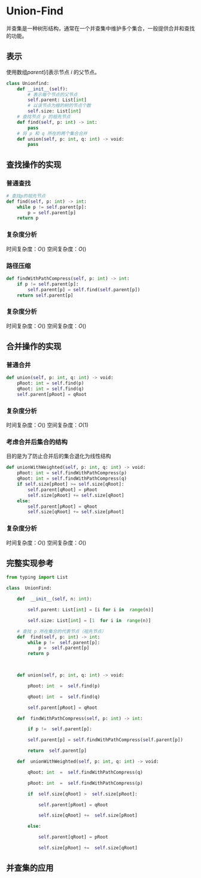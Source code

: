 # Union-Find
并查集是一种树形结构，通常在一个并查集中维护多个集合，一般提供合并和查找的功能。

## 表示
使用数组$parent[i]$表示节点 $i$ 的父节点。
```python
class Unionfind:
	def __init__(self):
		# 表示每个节点的父节点
		self.parent: List[int]
		# 以该节点为根的树的节点个数
		self.size: List[int]
	# 查找节点 p 的祖先节点
	def find(self, p: int) -> int:
		pass
	# 将 p 和 q 所在的两个集合合并
	def union(self, p: int, q: int) -> void:
		pass
```

## 查找操作的实现
### 普通查找
```python
# 查找p的祖先节点
def find(self, p: int) -> int:
	while p != self.parent[p]:
		p = self.parent[p]
	return p
```
### 复杂度分析
时间复杂度：$O()$
空间复杂度：$O()$

### 路径压缩
```python
def findWithPathCompress(self, p: int) -> int:
	if p != self.parent[p]:
		self.parent[p] = self.find(self.parent[p])
	return self.parent[p]
```
### 复杂度分析
时间复杂度：$O()$
空间复杂度：$O()$

## 合并操作的实现
### 普通合并
```python
def union(self, p: int, q: int) -> void:
	pRoot: int = self.find(p)
	qRoot: int = self.find(q)
	self.parent[pRoot] = qRoot
```
### 复杂度分析
时间复杂度：$O()$
空间复杂度：$O(1)$
### 考虑合并后集合的结构
目的是为了防止合并后的集合退化为线性结构
```python
def unionWithWeighted(self, p: int, q: int) -> void:
	pRoot: int = self.findWithPathCompress(p)
	qRoot: int = self.findWithPathCompress(q)
	if self.size[pRoot] >= self.size[qRoot]:
		self.parent[qRoot] = pRoot
		self.size[pRoot] += self.size[qRoot]
	else:
		self.parent[pRoot] = qRoot
		self.size[qRoot] += self.size[pRoot]
```
### 复杂度分析
时间复杂度：$O()$
空间复杂度：$O()$
## 完整实现参考
```python
from typing import List

class  UnionFind:

	def  __init__(self, n: int):

		self.parent: List[int] = [i for i in  range(n)]

		self.size: List[int] = [1  for i in  range(n)]

	# 查找 p 所在集合的代表节点（祖先节点）
	def  find(self, p: int) -> int:
		while p !=  self.parent[p]:
			p =  self.parent[p]
		return p

  

	def union(self, p: int, q: int) -> void:

		pRoot: int  =  self.find(p)

		qRoot: int  =  self.find(q)

		self.parent[pRoot] = qRoot

	def  findWithPathCompress(self, p: int) -> int:

		if p !=  self.parent[p]:

		self.parent[p] = self.findWithPathCompress(self.parent[p])

		return  self.parent[p]

	def  unionWithWeighted(self, p: int, q: int) -> void:

		qRoot: int  =  self.findWithPathCompress(q)

		pRoot: int  =  self.findWithPathCompress(p)

		if  self.size[qRoot] >  self.size[pRoot]:

			self.parent[pRoot] = qRoot

			self.size[qRoot] +=  self.size[pRoot]

		else:

			self.parent[qRoot] = pRoot

			self.size[pRoot] +=  self.size[qRoot]
```
## 并查集的应用

